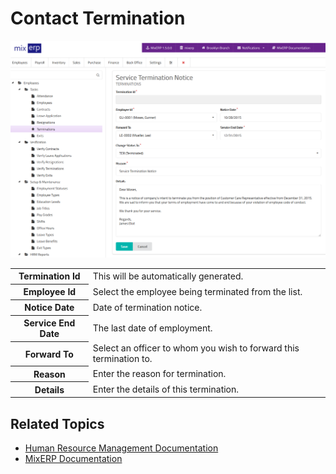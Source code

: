 # Contact Termination

![Termination](images/termination.png)

<table class="ui padded compact attached small blue table">
    <tr>
        <th>
            Termination Id
        </th>
        <td>
            This will be automatically generated.
        </td>
    </tr>
    <tr>
        <th>
            Employee Id
        </th>
        <td>
            Select the employee being terminated from the list.
        </td>
    </tr>
    <tr>
        <th>
            Notice Date
        </th>
        <td>
            Date of termination notice.
        </td>
    </tr>
    <tr>
        <th>
            Service End Date
        </th>
        <td>
            The last date of employment.
        </td>
    </tr>
    <tr>
        <th>
            Forward To
        </th>
        <td>
            Select an officer to whom you wish to forward this
            termination to.
        </td>
    </tr>
    <tr>
        <th>Reason
        </th>
        <td>Enter the reason for termination.
        </td>
    </tr>
    <tr>
        <th>Details
        </th>
        <td>Enter the details of this termination.
        </td>
    </tr>
</table>

## Related Topics
* [Human Resource Management Documentation](index.md)
* [MixERP Documentation](../index.md)
